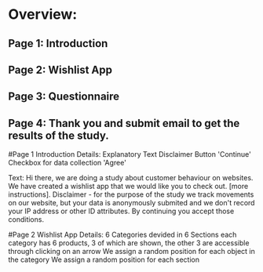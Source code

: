 Overview:
=========
Page 1: Introduction
--------------------
Page 2: Wishlist App
--------------------
Page 3: Questionnaire
---------------------
Page 4: Thank you and submit email to get the results of the study.
-------------------------------------------------------------------


#Page 1 Introduction Details:
Explanatory Text
Disclaimer
Button 'Continue'
Checkbox for data collection 'Agree'

Text: 
Hi there,
we are doing a study about customer behaviour on websites. We have created a wishlist app that we would like you to check out. [more instructions].
Disclaimer - for the purpose of the study we track movements on our website, but your data is anonymously submited and we don't record your IP address or other ID attributes. By continuing you accept those conditions.

#Page 2 Wishlist App Details:
6 Categories devided in 6 Sections
each category has 6 products, 3 of which are shown, the other 3 are accessible through clicking on an arrow
We assign a random position for each object in the category
We assign a random position for each section